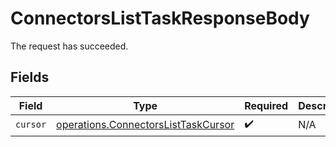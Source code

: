 # ConnectorsListTaskResponseBody

The request has succeeded.


## Fields

| Field                                                                                      | Type                                                                                       | Required                                                                                   | Description                                                                                |
| ------------------------------------------------------------------------------------------ | ------------------------------------------------------------------------------------------ | ------------------------------------------------------------------------------------------ | ------------------------------------------------------------------------------------------ |
| `cursor`                                                                                   | [operations.ConnectorsListTaskCursor](../../models/operations/connectorslisttaskcursor.md) | :heavy_check_mark:                                                                         | N/A                                                                                        |